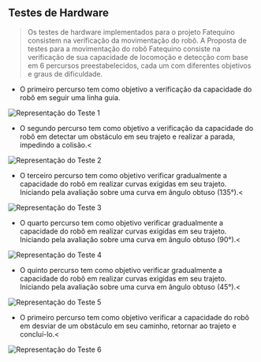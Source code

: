 ## Testes de Hardware

> Os testes de hardware implementados para o projeto Fatequino consistem na verificação da movimentação do robô.
A Proposta de testes para a movimentação do robô Fatequino consiste na verificação de sua capacidade de locomoção e detecção com base em 6 percursos preestabelecidos, cada um com diferentes objetivos e graus de dificuldade.

- O primeiro percurso tem como objetivo a verificação da capacidade do robô em seguir uma linha guia.

![Representação do Teste 1](readmefiles/Teste1.gif)

- O segundo percurso tem como objetivo a verificação da capacidade do robô em detectar um obstáculo em seu trajeto e realizar a parada, impedindo a colisão.<

![Representação do Teste 2](readmefiles/Teste2.gif)

- O terceiro percurso tem como objetivo verificar gradualmente a capacidade do robô em realizar curvas exigidas em seu trajeto. Iniciando pela avaliação sobre uma curva em ângulo obtuso (135°).<

![Representação do Teste 3](readmefiles/Teste3.gif)

- O quarto percurso tem como objetivo verificar gradualmente a capacidade do robô em realizar curvas exigidas em seu trajeto. Iniciando pela avaliação sobre uma curva em ângulo obtuso (90°).<

![Representação do Teste 4](readmefiles/Teste4.gif)

- O quinto percurso tem como objetivo verificar gradualmente a capacidade do robô em realizar curvas exigidas em seu trajeto. Iniciando pela avaliação sobre uma curva em ângulo obtuso (45°).<

![Representação do Teste 5](readmefiles/Teste5.gif)

- O primeiro percurso tem como objetivo verificar a capacidade do robô em desviar de um obstáculo em seu caminho, retornar ao trajeto e concluí-lo.<

![Representação do Teste 6](readmefiles/Teste6.gif)
